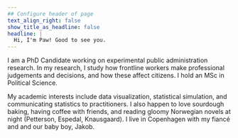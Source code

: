 ```yaml
---
## Configure header of page
text_align_right: false
show_title_as_headline: false
headline: |
  Hi, I'm Paw! Good to see you. 
---
```


<!-- this is a subheadline -->
I am a PhD Candidate working on experimental public administration research. In my research, I study how frontline workers make professional judgements and decisions, and how these affect citizens. I hold an MSc in Political Science.    

My academic interests include data visualization, statistical simulation, and communicating statistics to practitioners. I also happen to love sourdough baking, having coffee with friends, and reading gloomy Norwegian novels at night (Petterson, Espedal, Knausgaard). I live in Copenhagen with my fiancé and and our baby boy, Jakob.    